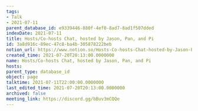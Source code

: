 ```yaml
---
tags:
- Talk
- 2021-07-11
parent_database_id: e9339446-880f-4ef0-8ad7-8ad1f507dded
indexDate: 2021-07-11
title: Hosts/Co-hosts Chat, hosted by Jason, Pan, and Pi
id: 3a8d916c-89ec-47c8-ba4b-305878222beb
notion_url: https://www.notion.so/Hosts-Co-hosts-Chat-hosted-by-Jason-Pan-and-Pi-3a8d916c89ec47c8ba4b305878222beb
created_time: 2021-07-20T20:13:00.0000000
name: Hosts/Co-hosts Chat, hosted by Jason, Pan, and Pi
hosts: 
parent_type: database_id
object: page
talktime: 2021-07-11T22:00:00.0000000
last_edited_time: 2021-07-20T20:13:00.0000000
archived: false
meeting_link: https://discord.gg/bBuv3mCQQe
---
```





